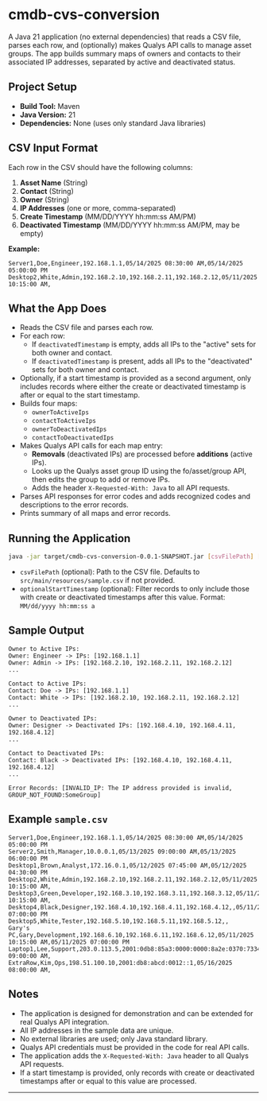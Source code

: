 # cmdb-cvs-conversion

A Java 21 application (no external dependencies) that reads a CSV file, parses each row, and (optionally) makes Qualys API calls to manage asset groups. The app builds summary maps of owners and contacts to their associated IP addresses, separated by active and deactivated status.

## Project Setup

- **Build Tool:** Maven
- **Java Version:** 21
- **Dependencies:** None (uses only standard Java libraries)

## CSV Input Format

Each row in the CSV should have the following columns:

1. **Asset Name** (String)
2. **Contact** (String)
3. **Owner** (String)
4. **IP Addresses** (one or more, comma-separated)
5. **Create Timestamp** (MM/DD/YYYY hh:mm:ss AM/PM)
6. **Deactivated Timestamp** (MM/DD/YYYY hh:mm:ss AM/PM, may be empty)

**Example:**
```
Server1,Doe,Engineer,192.168.1.1,05/14/2025 08:30:00 AM,05/14/2025 05:00:00 PM
Desktop2,White,Admin,192.168.2.10,192.168.2.11,192.168.2.12,05/11/2025 10:15:00 AM,
```

## What the App Does

- Reads the CSV file and parses each row.
- For each row:
  - If `deactivatedTimestamp` is empty, adds all IPs to the "active" sets for both owner and contact.
  - If `deactivatedTimestamp` is present, adds all IPs to the "deactivated" sets for both owner and contact.
- Optionally, if a start timestamp is provided as a second argument, only includes records where either the create or deactivated timestamp is after or equal to the start timestamp.
- Builds four maps:
  - `ownerToActiveIps`
  - `contactToActiveIps`
  - `ownerToDeactivatedIps`
  - `contactToDeactivatedIps`
- Makes Qualys API calls for each map entry:
  - **Removals** (deactivated IPs) are processed before **additions** (active IPs).
  - Looks up the Qualys asset group ID using the fo/asset/group API, then edits the group to add or remove IPs.
  - Adds the header `X-Requested-With: Java` to all API requests.
- Parses API responses for error codes and adds recognized codes and descriptions to the error records.
- Prints summary of all maps and error records.

## Running the Application

```sh
java -jar target/cmdb-cvs-conversion-0.0.1-SNAPSHOT.jar [csvFilePath] [optionalStartTimestamp]
```
- `csvFilePath` (optional): Path to the CSV file. Defaults to `src/main/resources/sample.csv` if not provided.
- `optionalStartTimestamp` (optional): Filter records to only include those with create or deactivated timestamps after this value. Format: `MM/dd/yyyy hh:mm:ss a`

## Sample Output

```
Owner to Active IPs:
Owner: Engineer -> IPs: [192.168.1.1]
Owner: Admin -> IPs: [192.168.2.10, 192.168.2.11, 192.168.2.12]
...

Contact to Active IPs:
Contact: Doe -> IPs: [192.168.1.1]
Contact: White -> IPs: [192.168.2.10, 192.168.2.11, 192.168.2.12]
...

Owner to Deactivated IPs:
Owner: Designer -> Deactivated IPs: [192.168.4.10, 192.168.4.11, 192.168.4.12]
...

Contact to Deactivated IPs:
Contact: Black -> Deactivated IPs: [192.168.4.10, 192.168.4.11, 192.168.4.12]
...

Error Records: [INVALID_IP: The IP address provided is invalid, GROUP_NOT_FOUND:SomeGroup]
```

## Example `sample.csv`

```
Server1,Doe,Engineer,192.168.1.1,05/14/2025 08:30:00 AM,05/14/2025 05:00:00 PM
Server2,Smith,Manager,10.0.0.1,05/13/2025 09:00:00 AM,05/13/2025 06:00:00 PM
Desktop1,Brown,Analyst,172.16.0.1,05/12/2025 07:45:00 AM,05/12/2025 04:30:00 PM
Desktop2,White,Admin,192.168.2.10,192.168.2.11,192.168.2.12,05/11/2025 10:15:00 AM,
Desktop3,Green,Developer,192.168.3.10,192.168.3.11,192.168.3.12,05/11/2025 10:15:00 AM,
Desktop4,Black,Designer,192.168.4.10,192.168.4.11,192.168.4.12,,05/11/2025 07:00:00 PM
Desktop5,White,Tester,192.168.5.10,192.168.5.11,192.168.5.12,,
Gary's PC,Gary,Development,192.168.6.10,192.168.6.11,192.168.6.12,05/11/2025 10:15:00 AM,05/11/2025 07:00:00 PM
Laptop1,Lee,Support,203.0.113.5,2001:0db8:85a3:0000:0000:8a2e:0370:7334,05/15/2025 09:00:00 AM,
ExtraRow,Kim,Ops,198.51.100.10,2001:db8:abcd:0012::1,05/16/2025 08:00:00 AM,
```

## Notes

- The application is designed for demonstration and can be extended for real Qualys API integration.
- All IP addresses in the sample data are unique.
- No external libraries are used; only Java standard library.
- Qualys API credentials must be provided in the code for real API calls.
- The application adds the `X-Requested-With: Java` header to all Qualys API requests.
- If a start timestamp is provided, only records with create or deactivated timestamps after or equal to this value are processed.

---